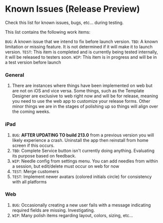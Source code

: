 # Known Issues (Release Preview)

Check this list for known issues, bugs, etc... during testing.

This list contains the following work items:

`BUG`: A known issue that we intend to fix before launch version.
`TBD`: A known limitation or missing feature. It is not determined if it will make it to launch version.
`TEST`: This item is completed and is currently being tested internally, it will be released to testers soon.
`WIP`: This item is in progress and will be in a test version before launch


### General

1.	There are instances where things have been implemented on web but are not on iOS and vice versa. Some things, such as the Template Designer are exclusive to web right now and will be for release, meaning you need to use the web app to customize your release forms. Other minor things we are in the stages of polishing up so things will align over the coming weeks.

### iPad

1. `BUG`: **AFTER UPDATING TO build 213.0** from a previous version you will likely experience a crash. Uninstall the app then reinstall from home screen if this occurs.
1. `TBD`: Complete Service button isn't currently doing anything. Evaluating its purpose based on feedback.
1. `WIP`: Needle config from settings menu. You can add needles from within a session, but edit/delete must occur on web for now
1. `TEST`: Merge customers
1. `TEST`: Implement newer avatars (colored initials circle) for consistency with all platforms

### Web

1. `BUG`: Occasionally creating a new user fails with a message indicating required fields are missing. Investigating.
1. `WIP`: Many polish items regarding layout, colors, sizing, etc...